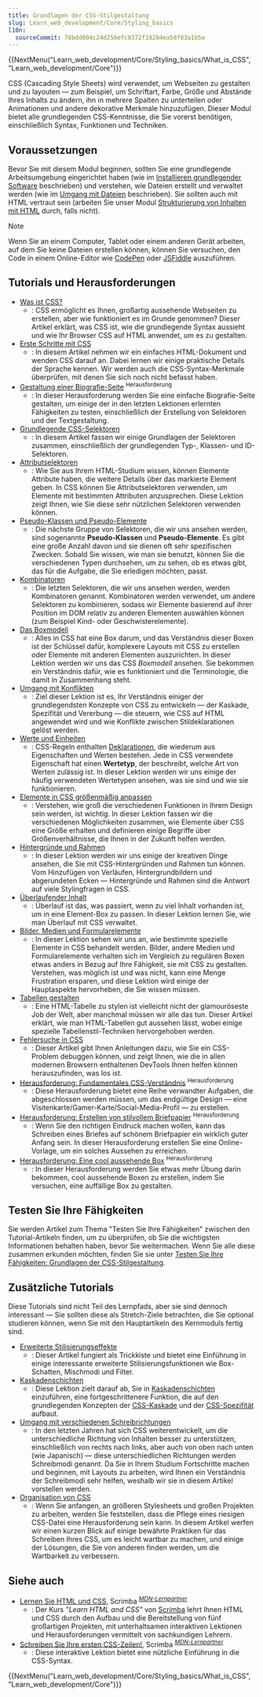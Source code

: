 ```yaml
---
title: Grundlagen der CSS-Stilgestaltung
slug: Learn_web_development/Core/Styling_basics
l10n:
  sourceCommit: 78bdd004c24d256efc8372f18204ea58f83a1b5e
---
```


{{NextMenu("Learn_web_development/Core/Styling_basics/What_is_CSS", "Learn_web_development/Core")}}

CSS (Cascading Style Sheets) wird verwendet, um Webseiten zu gestalten und zu layouten — zum Beispiel, um Schriftart, Farbe, Größe und Abstände Ihres Inhalts zu ändern, ihn in mehrere Spalten zu unterteilen oder Animationen und andere dekorative Merkmale hinzuzufügen. Dieser Modul bietet alle grundlegenden CSS-Kenntnisse, die Sie vorerst benötigen, einschließlich Syntax, Funktionen und Techniken.

## Voraussetzungen

Bevor Sie mit diesem Modul beginnen, sollten Sie eine grundlegende Arbeitsumgebung eingerichtet haben (wie im [Installieren grundlegender Software](/de/docs/Learn_web_development/Getting_started/Environment_setup/Installing_software) beschrieben) und verstehen, wie Dateien erstellt und verwaltet werden (wie im [Umgang mit Dateien](/de/docs/Learn_web_development/Getting_started/Environment_setup/Dealing_with_files) beschrieben). Sie sollten auch mit HTML vertraut sein (arbeiten Sie unser Modul [Strukturierung von Inhalten mit HTML](/de/docs/Learn_web_development/Core/Structuring_content) durch, falls nicht).

> [!NOTE]
> Wenn Sie an einem Computer, Tablet oder einem anderen Gerät arbeiten, auf dem Sie keine Dateien erstellen können, können Sie versuchen, den Code in einem Online-Editor wie [CodePen](https://codepen.io/) oder [JSFiddle](https://jsfiddle.net/) auszuführen.

## Tutorials und Herausforderungen

- [Was ist CSS?](/de/docs/Learn_web_development/Core/Styling_basics/What_is_CSS)
  - : CSS ermöglicht es Ihnen, großartig aussehende Webseiten zu erstellen, aber wie funktioniert es im Grunde genommen? Dieser Artikel erklärt, was CSS ist, wie die grundlegende Syntax aussieht und wie Ihr Browser CSS auf HTML anwendet, um es zu gestalten.
- [Erste Schritte mit CSS](/de/docs/Learn_web_development/Core/Styling_basics/Getting_started)
  - : In diesem Artikel nehmen wir ein einfaches HTML-Dokument und wenden CSS darauf an. Dabei lernen wir einige praktische Details der Sprache kennen. Wir werden auch die CSS-Syntax-Merkmale überprüfen, mit denen Sie sich noch nicht befasst haben.
- [Gestaltung einer Biografie-Seite](/de/docs/Learn_web_development/Core/Styling_basics/Styling_a_bio_page) <sup>Herausforderung</sup>
  - : In dieser Herausforderung werden Sie eine einfache Biografie-Seite gestalten, um einige der in den letzten Lektionen erlernten Fähigkeiten zu testen, einschließlich der Erstellung von Selektoren und der Textgestaltung.
- [Grundlegende CSS-Selektoren](/de/docs/Learn_web_development/Core/Styling_basics/Basic_selectors)
  - : In diesem Artikel fassen wir einige Grundlagen der Selektoren zusammen, einschließlich der grundlegenden Typ-, Klassen- und ID-Selektoren.
- [Attributselektoren](/de/docs/Learn_web_development/Core/Styling_basics/Attribute_selectors)
  - : Wie Sie aus Ihrem HTML-Studium wissen, können Elemente Attribute haben, die weitere Details über das markierte Element geben. In CSS können Sie Attributselektoren verwenden, um Elemente mit bestimmten Attributen anzusprechen. Diese Lektion zeigt Ihnen, wie Sie diese sehr nützlichen Selektoren verwenden können.
- [Pseudo-Klassen und Pseudo-Elemente](/de/docs/Learn_web_development/Core/Styling_basics/Pseudo_classes_and_elements)
  - : Die nächste Gruppe von Selektoren, die wir uns ansehen werden, sind sogenannte **Pseudo-Klassen** und **Pseudo-Elemente**. Es gibt eine große Anzahl davon und sie dienen oft sehr spezifischen Zwecken. Sobald Sie wissen, wie man sie benutzt, können Sie die verschiedenen Typen durchsehen, um zu sehen, ob es etwas gibt, das für die Aufgabe, die Sie erledigen möchten, passt.
- [Kombinatoren](/de/docs/Learn_web_development/Core/Styling_basics/Combinators)
  - : Die letzten Selektoren, die wir uns ansehen werden, werden Kombinatoren genannt. Kombinatoren werden verwendet, um andere Selektoren zu kombinieren, sodass wir Elemente basierend auf ihrer Position im DOM relativ zu anderen Elementen auswählen können (zum Beispiel Kind- oder Geschwisterelemente).
- [Das Boxmodell](/de/docs/Learn_web_development/Core/Styling_basics/Box_model)
  - : Alles in CSS hat eine Box darum, und das Verständnis dieser Boxen ist der Schlüssel dafür, komplexere Layouts mit CSS zu erstellen oder Elemente mit anderen Elementen auszurichten. In dieser Lektion werden wir uns das CSS _Boxmodell_ ansehen. Sie bekommen ein Verständnis dafür, wie es funktioniert und die Terminologie, die damit in Zusammenhang steht.
- [Umgang mit Konflikten](/de/docs/Learn_web_development/Core/Styling_basics/Handling_conflicts)
  - : Ziel dieser Lektion ist es, Ihr Verständnis einiger der grundlegendsten Konzepte von CSS zu entwickeln — der Kaskade, Spezifität und Vererbung — die steuern, wie CSS auf HTML angewendet wird und wie Konflikte zwischen Stildeklarationen gelöst werden.
- [Werte und Einheiten](/de/docs/Learn_web_development/Core/Styling_basics/Values_and_units)
  - : CSS-Regeln enthalten [Deklarationen](/de/docs/Web/CSS/CSS_syntax/Syntax#css_declarations), die wiederum aus Eigenschaften und Werten bestehen. Jede in CSS verwendete Eigenschaft hat einen **Wertetyp**, der beschreibt, welche Art von Werten zulässig ist. In dieser Lektion werden wir uns einige der häufig verwendeten Wertetypen ansehen, was sie sind und wie sie funktionieren.
- [Elemente in CSS größenmäßig anpassen](/de/docs/Learn_web_development/Core/Styling_basics/Sizing)
  - : Verstehen, wie groß die verschiedenen Funktionen in Ihrem Design sein werden, ist wichtig. In dieser Lektion fassen wir die verschiedenen Möglichkeiten zusammen, wie Elemente über CSS eine Größe erhalten und definieren einige Begriffe über Größenverhältnisse, die Ihnen in der Zukunft helfen werden.
- [Hintergründe und Rahmen](/de/docs/Learn_web_development/Core/Styling_basics/Backgrounds_and_borders)
  - : In dieser Lektion werden wir uns einige der kreativen Dinge ansehen, die Sie mit CSS-Hintergründen und Rahmen tun können. Vom Hinzufügen von Verläufen, Hintergrundbildern und abgerundeten Ecken — Hintergründe und Rahmen sind die Antwort auf viele Stylingfragen in CSS.
- [Überlaufender Inhalt](/de/docs/Learn_web_development/Core/Styling_basics/Overflow)
  - : Überlauf ist das, was passiert, wenn zu viel Inhalt vorhanden ist, um in eine Element-Box zu passen. In dieser Lektion lernen Sie, wie man Überlauf mit CSS verwaltet.
- [Bilder, Medien und Formularelemente](/de/docs/Learn_web_development/Core/Styling_basics/Images_media_forms)
  - : In dieser Lektion sehen wir uns an, wie bestimmte spezielle Elemente in CSS behandelt werden. Bilder, andere Medien und Formularelemente verhalten sich im Vergleich zu regulären Boxen etwas anders in Bezug auf Ihre Fähigkeit, sie mit CSS zu gestalten. Verstehen, was möglich ist und was nicht, kann eine Menge Frustration ersparen, und diese Lektion wird einige der Hauptaspekte hervorheben, die Sie wissen müssen.
- [Tabellen gestalten](/de/docs/Learn_web_development/Core/Styling_basics/Tables)
  - : Eine HTML-Tabelle zu stylen ist vielleicht nicht der glamouröseste Job der Welt, aber manchmal müssen wir alle das tun. Dieser Artikel erklärt, wie man HTML-Tabellen gut aussehen lässt, wobei einige spezielle Tabellenstil-Techniken hervorgehoben werden.
- [Fehlersuche in CSS](/de/docs/Learn_web_development/Core/Styling_basics/Debugging_CSS)
  - : Dieser Artikel gibt Ihnen Anleitungen dazu, wie Sie ein CSS-Problem debuggen können, und zeigt Ihnen, wie die in allen modernen Browsern enthaltenen DevTools Ihnen helfen können herauszufinden, was los ist.
- [Herausforderung: Fundamentales CSS-Verständnis](/de/docs/Learn_web_development/Core/Styling_basics/Fundamental_CSS_comprehension) <sup>Herausforderung</sup>
  - : Diese Herausforderung bietet eine Reihe verwandter Aufgaben, die abgeschlossen werden müssen, um das endgültige Design — eine Visitenkarte/Gamer-Karte/Social-Media-Profil — zu erstellen.
- [Herausforderung: Erstellen von stilvollem Briefpapier](/de/docs/Learn_web_development/Core/Styling_basics/Fancy_letterheaded_paper) <sup>Herausforderung</sup>
  - : Wenn Sie den richtigen Eindruck machen wollen, kann das Schreiben eines Briefes auf schönem Briefpapier ein wirklich guter Anfang sein. In dieser Herausforderung erstellen Sie eine Online-Vorlage, um ein solches Aussehen zu erreichen.
- [Herausforderung: Eine cool aussehende Box](/de/docs/Learn_web_development/Core/Styling_basics/Cool-looking_box) <sup>Herausforderung</sup>
  - : In dieser Herausforderung werden Sie etwas mehr Übung darin bekommen, cool aussehende Boxen zu erstellen, indem Sie versuchen, eine auffällige Box zu gestalten.

## Testen Sie Ihre Fähigkeiten

Sie werden Artikel zum Thema "Testen Sie Ihre Fähigkeiten" zwischen den Tutorial-Artikeln finden, um zu überprüfen, ob Sie die wichtigsten Informationen behalten haben, bevor Sie weitermachen. Wenn Sie alle diese zusammen erkunden möchten, finden Sie sie unter [Testen Sie Ihre Fähigkeiten: Grundlagen der CSS-Stilgestaltung](/de/docs/Learn_web_development/Core/Styling_basics/Test_your_skills).

## Zusätzliche Tutorials

Diese Tutorials sind nicht Teil des Lernpfads, aber sie sind dennoch interessant — Sie sollten diese als Stretch-Ziele betrachten, die Sie optional studieren können, wenn Sie mit den Hauptartikeln des Kernmoduls fertig sind.

- [Erweiterte Stilisierungseffekte](/de/docs/Learn_web_development/Core/Styling_basics/Advanced_styling_effects)
  - : Dieser Artikel fungiert als Trickkiste und bietet eine Einführung in einige interessante erweiterte Stilisierungsfunktionen wie Box-Schatten, Mischmodi und Filter.
- [Kaskadenschichten](/de/docs/Learn_web_development/Core/Styling_basics/Cascade_layers)
  - : Diese Lektion zielt darauf ab, Sie in [Kaskadenschichten](/de/docs/Web/CSS/@layer) einzuführen, eine fortgeschrittenere Funktion, die auf den grundlegenden Konzepten der [CSS-Kaskade](/de/docs/Web/CSS/CSS_cascade/Cascade) und der [CSS-Spezifität](/de/docs/Web/CSS/CSS_cascade/Specificity) aufbaut.
- [Umgang mit verschiedenen Schreibrichtungen](/de/docs/Learn_web_development/Core/Styling_basics/Handling_different_text_directions)
  - : In den letzten Jahren hat sich CSS weiterentwickelt, um die unterschiedliche Richtung von Inhalten besser zu unterstützen, einschließlich von rechts nach links, aber auch von oben nach unten (wie Japanisch) — diese unterschiedlichen Richtungen werden Schreibmodi genannt. Da Sie in Ihrem Studium Fortschritte machen und beginnen, mit Layouts zu arbeiten, wird Ihnen ein Verständnis der Schreibmodi sehr helfen, weshalb wir sie in diesem Artikel vorstellen werden.
- [Organisation von CSS](/de/docs/Learn_web_development/Core/Styling_basics/Organizing)
  - : Wenn Sie anfangen, an größeren Stylesheets und großen Projekten zu arbeiten, werden Sie feststellen, dass die Pflege eines riesigen CSS-Datei eine Herausforderung sein kann. In diesem Artikel werfen wir einen kurzen Blick auf einige bewährte Praktiken für das Schreiben Ihres CSS, um es leicht wartbar zu machen, und einige der Lösungen, die Sie von anderen finden werden, um die Wartbarkeit zu verbessern.

## Siehe auch

- [Lernen Sie HTML und CSS](https://scrimba.com/learn-html-and-css-c0p?via=mdn), Scrimba <sup>[_MDN-Lernpartner_](/de/docs/MDN/Writing_guidelines/Learning_content#partner_links_and_embeds)</sup>
  - : Der Kurs _"Learn HTML and CSS"_ von [Scrimba](https://scrimba.com/?via=mdn) lehrt Ihnen HTML und CSS durch den Aufbau und die Bereitstellung von fünf großartigen Projekten, mit unterhaltsamen interaktiven Lektionen und Herausforderungen vermittelt von sachkundigen Lehrern.
- [Schreiben Sie Ihre ersten CSS-Zeilen!](https://scrimba.com/the-frontend-developer-career-path-c0j/~015?via=mdn), Scrimba <sup>[_MDN-Lernpartner_](/de/docs/MDN/Writing_guidelines/Learning_content#partner_links_and_embeds)</sup>
  - : Diese interaktive Lektion bietet eine nützliche Einführung in die CSS-Syntax.

{{NextMenu("Learn_web_development/Core/Styling_basics/What_is_CSS", "Learn_web_development/Core")}}
